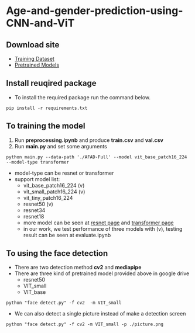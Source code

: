 # Age-and-gender-prediction-using-CNN-and-ViT

## Download site
- [Training Dataset](https://drive.google.com/file/d/1ZSqeOSU7-n2YxK91Ef5g4qOijACBdc0g/view)
- [Pretrained Models](https://drive.google.com/drive/folders/1TEOAdkTWqijFA_UnDfv_R7FF_8AsbuJj?usp=sharing)

## Install reuqired package
- To install the required package run the command below.

```
pip install -r requirements.txt
```

## To training the model
1. Run **preprocessing.ipynb** and produce **train.csv** and **val.csv**
2. Run **main.py** and set some arguments
```
python main.py --data-path './AFAD-Full' --model vit_base_patch16_224 --model-type transformer
```
- model-type can be resnet or transformer
- support model list:
  - vit_base_patch16_224 (v)
  - vit_small_patch16_224 (v)
  - vit_tiny_patch16_224
  - resnet50 (v)
  - resnet34
  - resnet18
  - more model can be seen at [resnet page](https://github.com/rwightman/pytorch-image-models/blob/master/timm/models/resnet.py) and [transformer page](https://github.com/rwightman/pytorch-image-models/blob/master/timm/models/vision_transformer.py)
  - in our work, we test performance of three models with (v), testing result can be seen at evaluate.ipynb

## To using the face detection
- There are two detection method **cv2** and **mediapipe**
- There are three kind of pretrained model provided above in google drive
  - resnet50
  - VIT_small
  - VIT_base 
```
python "face detect.py" -f cv2  -m VIT_small
```
- We can also detect a single picture instead of make a detection screen
```
python "face detect.py" -f cv2 -m VIT_small -p ./picture.png
```
